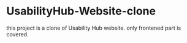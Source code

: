 # UsabilityHub-Website-clone
this project is a clone of Usability Hub website.
only frontened part is covered.
